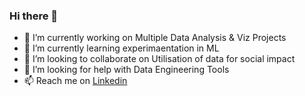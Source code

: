 ### Hi there 👋

- 🔭 I’m currently working on Multiple Data Analysis & Viz Projects
- 🌱 I’m currently learning experimaentation in ML
- 👯 I’m looking to collaborate on Utilisation of data for social impact
- 🤔 I’m looking for help with Data Engineering Tools
- 📫 Reach me on [Linkedin](https://ug.linkedin.com/in/timothy-musimbi)
